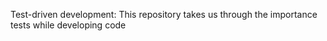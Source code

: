 Test-driven development: This repository takes us through the importance tests while developing code
